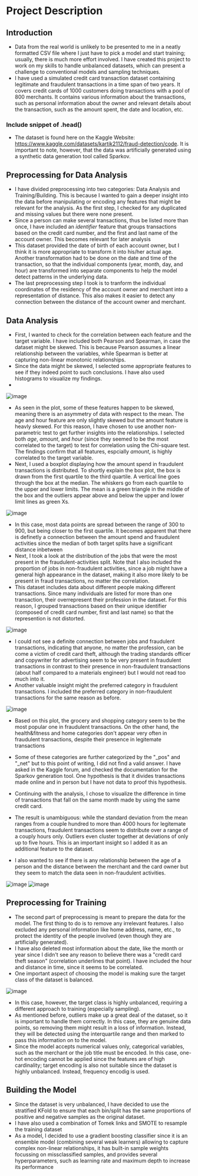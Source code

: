 # Project Description
## Introduction
- Data from the real world is unlikely to be presented to me in a neatly formatted CSV file where I just have to pick a model and start training; usually, there is much more effort involved. I have created this project to work on my skills to handle unbalanced datasets, which can present a challenge to conventional models and sampling techniques.
- I have used a simulated credit card transaction dataset containing legitimate and fraudulent transactions in a time span of two years. It covers credit cards of 1000 customers doing transactions with a pool of 800 merchants. It contains various information about the transactions, such as personal information about the owner and relevant details about the transaction, such as the amount spent, the date and location, etc.
### Include snippet of .head()
- The dataset is found here on the Kaggle Website: https://www.kaggle.com/datasets/kartik2112/fraud-detection/code. It is important to note, however, that the data was artificially generated using a synthetic data generation tool called Sparkov.
## Preprocessing for Data Analysis
- I have divided preprocessing into two categories: Data Analysis and Training/Building. This is because I wanted to gain a deeper insight into the data before manipulating or encoding any features that might be relevant for the analysis. As the first step, I checked for any duplicated and missing values but there were none present.
- Since a person can make several transactions, thus be listed more than once, I have included an *identifier* feature that groups transactions based on the credit card number, and the first and last name of the account owner. This becomes relevant for later analysis
- This dataset provided the date of birth of each account owner, but I think it is more appropriate to transform it into his/her actual age. Another transformation had to be done on the date and time of the transaction, so that the individual components (year, month, day, and hour) are transformed into separate components to help the model detect patterns in the underlying data.
- The last preprocessing step I took is to tranform the individual coordinates of the residency of the account owner and merchant into a representation of distance. This also makes it easier to detect any connection between the distance of the account owner and merchant.
## Data Analysis
- First, I wanted to check for the correlation between each feature and the target variable. I have included both Pearson and Spearman, in case the dataset might be skewed. This is because Pearson assumes a linear relationship between the variables, while Spearman is better at capturing non-linear monotonic relationships.
- Since the data might be skewed, I selected some appropriate features to see if they indeed point to such conclusions. I have also used histograms to visualize my findings.
-
![image](https://user-images.githubusercontent.com/127037803/224010269-cd2faf48-3f01-4e4c-8c70-3a8d6c1fdc35.png)
- As seen in the plot, some of these features happen to be skewed, meaning there is an asymmetry of data with respect to the mean. The age and hour feature are only slightly skewed but the amount feature is heavly skewed. For this reason, I have chosen to use another non-parametric test to get further insights into the relationships. I selected both *age*, *amount*, and *hour* (since they seemed to be the most correlated to the target) to test for correlation using the Chi-square test. The findings confirm that all features, espcially *amount*, is highly correlated to the target variable.
- Next, I used a boxplot displaying how the amount spend in fraudulent transactions is distributed. To shortly explain the box plot, the box is drawn from the first quartile to the third quartile. A vertical line goes through the box at the median. The whiskers go from each quartile to the upper and lower limits. The mean is a green triangle in the middle of the box and the outliers appear above and below the upper and lower limit lines as green Xs.

![image](https://user-images.githubusercontent.com/127037803/223981326-5239e8bc-c286-4732-b1b4-7e691bfcc37a.png)
- In this case, most data points are spread between the range of 300 to 900, but being closer to the first quartile. It becomes apparent that there is definetly a connection between the amount spend and fraudulent activities since the median of both target splits have a significant distance inbetween
- Next, I took a look at the distribution of the jobs that were the most present in the fraudulent-activities split. Note that I also included the proportion of jobs in non-fraudulent activities, since a job might have a general high appearance in the dataset, making it also more likely to be present in fraud transactions, no matter the correlation.
- This dataset includes data about different people making different transactions. Since many individuals are listed for more than one transaction, their overrepresent their profession in the dataset. For this reason, I grouped transactions based on their unique identifier (composed of credit card number, first and last name) so that the represention is not distorted.

![image](https://user-images.githubusercontent.com/127037803/223982160-28e033fb-f9b6-4cdc-9ab6-761dd6d0daba.png)
- I could not see a definite connection between jobs and fraudulent transactions, indicating that anyone, no matter the profession, can be come a victim of credit card theft, although the trading standards officer and copywriter for advertising seem to be very present in fraudulent transactions in contrast to their presence in non-fraudulent transactions (about half compared to a materials engineer) but I would not read too much into it.
- Another valuable insight might the preferred category in fraudulent transactions. I included the preferred category in non-fraudulent transactions for the same reason as before.

![image](https://user-images.githubusercontent.com/127037803/223984847-2c5c5d94-0999-4877-a517-54e97adf4542.png)
- Based on this plot, the grocery and shopping category seem to be the most popular one in fraudulent transactions. On the other hand, the health&fitness and home categories don't appear very often in fraudulent transactions, despite their presence in legitemate transactions
- Some of these categories are further categorized by the "_pos" and "_net" but to this point of writing, I did not find a valid answer. I have asked in the Kaggle forum, and checked the documentation for the Sparkov generation tool. One hypothesis is that it divides transactions made online and in person but I have not data to proof this hypothesis.
- Continuing with the analysis, I chose to visualize the difference in time of transactions that fall on the same month made by using the same credit card.

- The result is unambiguous: while the standard deviation from the mean ranges from a couple hundred to more than 4000 hours for legitemate transactions, fraudulent transactions seem to distribute over a range of a couply hours only. Outliers even cluster together at deviations of only up to five hours. This is an important insight so I added it as an additional feature to the dataset.
- I also wanted to see if there is any relationship between the age of a person and the distance between the merchant and the card owner but they seem to match the data seen in non-fraudulent activities.

![image](https://user-images.githubusercontent.com/127037803/224015017-c4166524-a1ed-4f3d-ae00-188e707e94f8.png)
![image](https://user-images.githubusercontent.com/127037803/224012311-37943629-dc95-44aa-ba6f-e8ee3dc28fe2.png)
## Preprocessing for Training
- The second part of preprocessing is meant to prepare the data for the model. The first thing to do is to remove any irrelevant features. I also excluded any personal information like home address, name, etc., to protect the identity of the people involved (even though they are artificially generated).
- I have also deleted most information about the date, like the month or year since I didn't see any reason to believe there was a "credit card theft season" (correlation underlines that point). I have included the hour and distance in time, since it seems to be correlated.
- One important aspect of choosing the model is making sure the target class of the dataset is balanced.

![image](https://user-images.githubusercontent.com/127037803/224013444-bdb87924-7d8d-4443-b749-80b99f3f52e4.png)
- In this case, however, the target class is highly unbalanced, requiring a different approach to training (especially sampling).
- As mentioned before, outliers make up a great deal of the dataset, so it is important to handle them correctly. In this case, they are genuine data points, so removing them might result in a loss of information. Instead, they will be detected using the interquartile range and then marked to pass this information on to the model.
- Since the model accepts numerical values only, categorical variables, such as the merchant or the job title must be encoded. In this case, one-hot encoding cannot be applied since the features are of high cardinality; target encoding is also not suitable since the dataset is highly unbalanced. Instead, frequency encodig is used.

## Building the Model
- Since the dataset is very unbalanced, I have decided to use the stratified KFold to ensure that each bin/split has the same proportions of positive and negative samples as the original dataset.
- I have also used a combination of Tomek links and SMOTE to resample the training dataset
- As a model, I decided to use a gradient boosting classifier since it is an ensemble model (combining several weak learners) allowing to capture complex non-linear relationships, it has built-in sample weights focussing on missclassified samples, and provides several hyperparameters, such as learning rate and maximum depth to increase its performance 
